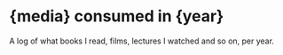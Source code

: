 # {media} consumed in {year}
A log of what books I read, films, lectures I watched and so on, per year.

